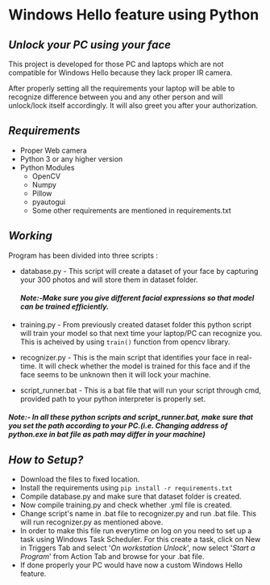 # Windows Hello feature using Python
## *Unlock your PC using your face*

This project is developed for those PC and laptops which are not compatible for Windows Hello because they lack proper IR camera. 

After properly setting all the requirements your laptop will be able to recognize difference between you and any other person and will unlock/lock itself accordingly. It will also greet you after your authorization. 

## *Requirements* 
+ Proper Web camera
+ Python 3 or any higher version 
+ Python Modules 
  * OpenCV 
  * Numpy
  * Pillow
  * pyautogui
  * Some other requirements are mentioned in requirements.txt 

## *Working*
Program has been divided into three scripts :
* database.py - This script will create a dataset of your face by capturing your 300 photos and will store them in dataset folder. 
  #### _Note:-Make sure you give different facial expressions so that model can be trained efficiently._

* training.py - From previously created dataset folder this python script will train your model so that next time your laptop/PC can recognize you. This is  acheived by using `train()` function from opencv library.   

* recognizer.py - This is the main script that identifies your face in real-time. It will check whether the model is trained for this face and if the face seems to be unknown then it will lock your machine.

* script_runner.bat - This is a bat file that will run your script through cmd, provided path to your python interpreter is properly set.

#### _Note:- In all these python scripts and script_runner.bat, make sure that you set the path according to your PC.(i.e. Changing address of python.exe in bat file as path may differ in your machine)_

## *How to Setup?*  
* Download the files to fixed location.
* Install the requirements using `pip install -r requirements.txt`
* Compile database.py and make sure that dataset folder is created. 
* Now compile training.py and check whether .yml file is created.
* Change script's name in .bat file to recognizer.py and run .bat file. This will run recognizer.py as mentioned above. 
* In order to make this file run everytime on log on you need to set up a task using Windows Task Scheduler. For this create a task, click on New in Triggers Tab and select '_On workstation Unlock_', now select '_Start a Program_' from Action Tab and browse for your .bat file.
* If done properly your PC would have now a custom Windows Hello feature.

